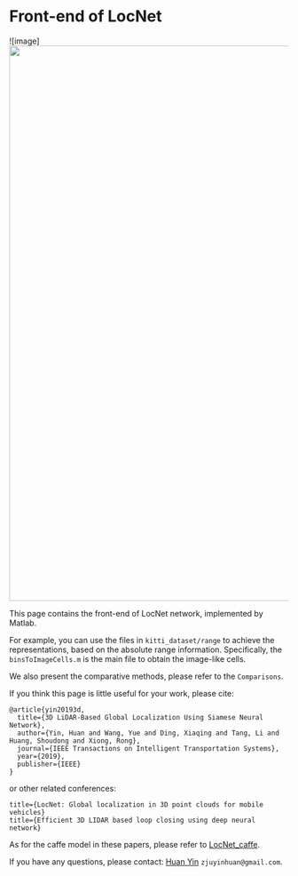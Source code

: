# Front-end of LocNet

![image]<img src="https://github.com/ZJUYH/LocNet_frontend/blob/master/image/range.png" width= 1000>

This page contains the front-end of LocNet network, implemented by Matlab.

For example, you can use the files in `kitti_dataset/range` to achieve the representations, based on the absolute range information. Specifically, the `binsToImageCells.m` is the main file to obtain the image-like cells.

We also present the comparative methods, please refer to the `Comparisons`.

If you think this page is little useful for your work, please cite:

	@article{yin20193d,
	  title={3D LiDAR-Based Global Localization Using Siamese Neural Network},
	  author={Yin, Huan and Wang, Yue and Ding, Xiaqing and Tang, Li and Huang, Shoudong and Xiong, Rong},
	  journal={IEEE Transactions on Intelligent Transportation Systems},
	  year={2019},
	  publisher={IEEE}
	}

or other related conferences: 

	title={LocNet: Global localization in 3D point clouds for mobile vehicles}
	title={Efficient 3D LIDAR based loop closing using deep neural network}

As for the caffe model in these papers, please refer to [LocNet_caffe](https://github.com/ZJUYH/LocNet_caffe).

If you have any questions, please contact: [Huan Yin](https://yinhuan.site/) `zjuyinhuan@gmail.com`.
